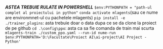 ***ASTEA TREBUIE RULATE IN POWERSHELL***
`$env:PYTHONPATH = "path-ul complet al proiectului in python"`
`conda activate mlagents`(sau ce nume are environmnet-ul cu pachetele mlagents)
`pip install -e ./trainer_plugins`: asta trebuie doar o data dupa ce se da clone la proiect de pe github
`cd .\config\ppo`: asta ca sa fie comanda de train mai scurta
`mlagents-train ./custom_ppo.yaml --run-id nume-run`
`$env:PYTHONPATH='D:\Facultate\Proiect AI\ai-project\AI Project - Python'`